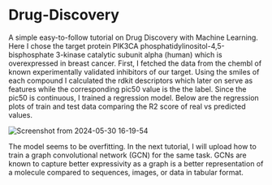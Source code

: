 # Drug-Discovery
A simple easy-to-follow tutorial on Drug Discovery with Machine Learning. Here I chose the target protein PIK3CA phosphatidylinositol-4,5-bisphosphate 3-kinase catalytic subunit alpha (human) which is overexpressed in breast cancer. First, I fetched the data from the chembl of known experimentally validated inhibitors of our target. Using the smiles of each compound I calculated the rdkit descriptors which later on serve as features while the corresponding pic50 value is the the label. Since the pic50 is continuous, I trained a regression model. 
Below are the regression plots of train and test data comparing the R2 score of real vs predicted values. 

![Screenshot from 2024-05-30 16-19-54](https://github.com/sumone-compbio/drug-discovery/assets/43076959/61fae071-1bc8-4d7c-944e-34b57999eabb)

The model seems to be overfitting. In the next tutorial, I will upload how to train a graph convolutional network (GCN) for the same task. GCNs are known to capture better expressivity as a graph is a better representation of a molecule compared to sequences, images, or data in tabular format.
